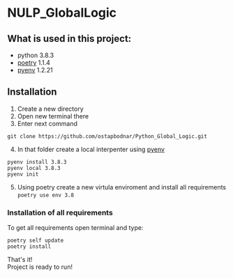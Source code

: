 # NULP_GlobalLogic

## What is used in this project:
  - python 3.8.3
  - [poetry](https://python-poetry.org) 1.1.4
  - [pyenv](https://github.com/pyenv/pyenv#installation) 1.2.21


## Installation
  1. Create a new directory
  2. Open new terminal there
  3. Enter next command 
  ```
  git clone https://github.com/ostapbodnar/Python_Global_Logic.git
  ```
  4. In that folder create a local interpenter using [pyenv](https://github.com/pyenv/pyenv#installation)  
  ```
  pyenv install 3.8.3
  pyenv local 3.8.3
  pyenv init
  ```
     
  5. Using poetry create a new virtula enviroment and install all requirements  
  ``` poetry use env 3.8 ```
  
 ### Installation of all requirements
 
  To get all requirements open terminal and type:
  ```
  poetry self update
  poetry install
  ```
  
  That's it!  
  Project is ready to run!
